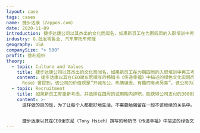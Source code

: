 ```yaml
---
layout: case
tags: cases
name: 捷步达康（Zappos.com）
date: 2020-11-09
introduction: 捷步达康公司以其杰出的文化而闻名，如果新员工在为期四周的入职培训中再三考虑并选择辞职，公司将支付向他们3000美元。
industry: G.批发零售业、汽车摩托车修理
geography: USA
companySize: "> 500"
profit: 营利组织
theory:
  - topic: Culture and Values
    title: 捷步达康公司以其杰出的文化而闻名，如果新员工在为期四周的入职培训中再三考虑并选择辞职，公司将支付向他们3000美元。
    content: 捷步达康以其在CEO谢东尼撰写的畅销书《传递幸福》中描述的绿色文化实践而闻名。捷步达康的文化建立在信任、爱和尊重的基础上。公司Digg.com网站创始人凯文·罗斯（Kevin
      Rose）曾提到，该公司的价值观是“开诚布公、热情谦逊、有趣而有点另类”。该公司为那些决定在入职试用阶段离开的人提供3000美元酬谢，目的是为了让每个人都能更好地摆脱不合适匹配的束缚。个人与组织文化的契合必须完美，捷步达康的动力绝不能来自金钱诱惑。但实际上拿钱离开的人只占招聘新人的1%或2%左右，这是对捷步达康优秀文化的致敬。每当接受支票的人的比例接近于零时，捷步达康就会增加金额（从100美元开始，提高到200美元，然后一次又一次地提高到目前的水平）。从本质上讲，这种做法可以归结为组织文化健康状况的实际晴雨表。这家拥有1500名员工的公司，目前正在向霍尔模式迈进，这将使其成为迄今为止最大的霍尔组织。
  - topic: Recruitment
    title: 如果新员工有重新考虑，并选择在四周的试用期内辞职，能获得公司支付的3000美元。
    content: >-
      这样做的目的是，为了让每个人都更好地生活，不需要勉强留在一段不该继续的关系中。三千美元对于在呼叫中心或在搬家中心工作的多数的捷步达康员工来说是一大笔钱。但实际上拿钱离开的人只占招聘新人的1%或2%左右，这是对[捷步达康](https://www.zappos.com/)“优秀文化”的致敬。每当接受支票的人的比例接近于零时，捷步达康就会增加金额（从100美元开始，提高到200美元，然后一次又一次地提高到目前的水平）。从本质上讲，这种做法可以归结为组织文化健康状况的实际晴雨表。


      捷步达康以其在CEO谢东尼（Tony Hsieh）撰写的畅销书《传递幸福》中描述的绿色文化实践而闻名。这家拥有1500名员工的公司目前正在向蔚蓝霍尔模式进军。
---
```

